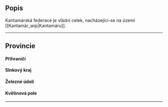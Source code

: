 ## Popis
Kantamárská federace je vládní celek, nacházející-se na území [[Kantamár_wip|Kantamáru]].

---


## Provincie
#### Příhraničí

#### Slnkový kraj

#### Železné údolí

#### Květinová pole

---




